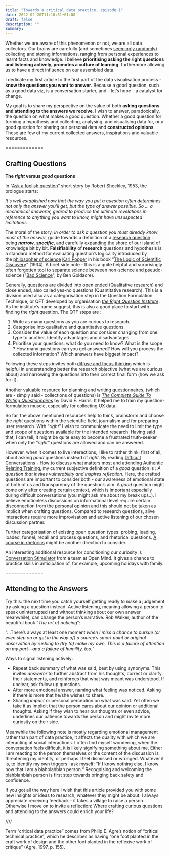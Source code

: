 ```yaml
---
title: "Towards a critical data practice, episode 1"
date: 2022-02-20T11:18:31+01:00
draft: false
description: ""
Summary:
---
```


Whether we are aware of this phenomenon or not, we are all data collectors. Our brains are carefully (and sometimes [seemingly randomly](https://www.sciencedirect.com/science/article/abs/pii/S0010028503001154?via%3Dihub)) collecting and storing informations, ranging from personal experiences to learnt facts and knowledge. I believe **prioritising asking the right questions and listening actively, promotes a culture of learning**, furthermore allowing us to have a direct influence on our assembled data.

I dedicate my first article to the first part of the data visualisation process - **know the questions you want to answer**. Because a good question, such as a good data viz, is a conversation starter, and - let’s hope - a catalyst for change.

My goal is to share my perspective on the value of both **asking questions and attending to the answers we receive**. I wish to answer, paradoxically, the question on what makes a good question. Whether a good question for forming a hypothesis and collecting, analysing, and visualising data for, or a good question for sharing our personal data and **constructed opinions**. These are few of my current collected answers, inspirations and valuable resources.

=============

## Crafting Questions ##

**The *right* versus *good* questions**

In “[Ask a foolish question](https://www.gutenberg.org/files/33854/33854-h/33854-h.htm)” short story by Robert Sheckley, 1953, the prologue starts:

*It's well established now that the way you put a question often determines not only the answer you'll get, but the type of answer possible. So ... a mechanical answerer, geared to produce the ultimate revelations in reference to anything you want to know, might have unsuspected limitations.*

The moral of the story, *In order to ask a question you must already know most of the answer,* guide towards a definition of a [research question](https://en.wikipedia.org/wiki/Research_question)  : being ***narrow***, ***specific***, and carefully expanding the shore of our island of knowledge bit by bit. **Falsifiability** of **research** questions and hypothesis is a standard method for evaluating question’s logicality introduced by the [philosopher of science](https://en.wikipedia.org/wiki/Philosophy_of_science) [Karl Popper](https://en.wikipedia.org/wiki/Karl_Popper) in his book "[The Logic of Scientific Discovery](https://en.wikipedia.org/wiki/The_Logic_of_Scientific_Discovery)" (1934). A brief side note - this is a quite helpful and surprisingly often forgotten tool to separate science between non-science and pseudo-science ("[Bad Science](https://www.goodreads.com/book/show/3272165-bad-science)", by Ben Goldacre).

Generally, questions are divided into open ended (Qualitative research) and close ended, also called yes-no questions (Quantitative research). This is a division used also as a categorisation step in the Question Formulation Technique, or QFT developed by organisation *[the Right Question Institute](https://rightquestion.org/what-is-the-qft/)  .* As the institute’s name suggest, this is also a good place to start with finding the *right* question.  The QTF steps are :

1. Write as many questions as you are curious to research.
2. Categorise into qualitative and quantitative questions.
3. Consider the value of each question and consider changing from one type to another. Identify advantages and disadvantages.
4. Prioritise your questions: what do you need to know? What is the scope ? How many questions can you get answered? How will you process the collected information? Which answers have biggest impact?

Following these steps invites both [diffuse and focus thinking](https://www.youtube.com/watch?v=WTr12dK2Se0&ab_channel=Sprouts) which is helpful in understanding better the research objective (what we are curious about) and narrowing the questions into their correct final form (how we ask for it).

Another valuable resource for planning and writing questionnaires, (which are - simply said - collections of questions) is [*The Complete Guide To Writing Questionnaires*](https://davidfharris.com/) by David F. Harris.  It helped me to train my question-formulation muscle, especially for collecting UX data.

So far, the above mentioned resources help to think, brainstorm and choose the *right* questions within the scientific field, journalism and for preparing user research. With “*right*” I wish to communicate the need to limit the type and scope of questions available for the intended research. Having said that, I can tell, it might be quite easy to become a frustrated truth-seeker when only the “*right”* questions are allowed and can be answered.

However, when it comes to live interactions, I like to rather think, first of all, about asking *good* questions instead of *right*. By reading [Difficult Conversations - How to discuss what matters most](https://www.stoneandheen.com/difficult-conversations) and attending [Authentic Relating Training](https://authenticrelating.co/five-practices/), my current subjective definition of a *good* question is : *A question that invites vulnerability and inspires reflection*. Here, the crafted questions are important to consider both - our awareness of emotional state of both of us and transparency of the question’s aim. A *good* question might come only after creating certain context, which is important especially during difficult conversations (you might ask me about my break ups..). I believe emotionless discussions on informational level require certain disconnection from the personal opinion and this should not be taken as implicit when crafting questions. Compared to research questions, alive interactions require more improvisation and active listening of our chosen discussion partner.

Further categorisation of existing open question types: probing, leading, loaded, funnel, recall and process questions, and rhetorical questions. [A course in rhetorics](https://pll.harvard.edu/course/rhetoric-art-persuasive-writing-and-public-speaking?delta=0) might be another direction to consider.

An interesting additional resource for conditioning our curiosity is [Conversation Stimulator](https://openmindplatform.org/app-difficult-conversations/) from a team at Open Mind. It gives a chance to practice skills in anticipation of, for example, upcoming holidays with family.

=============

## Attending to the Answers ##

Try this: the next time you catch yourself getting ready to make a judgement try asking a question instead. Active listening, meaning allowing a person to speak uninterrupted (and without thinking about our own answer meanwhile), can change the person’s narrative. Rob Walker, author of the beautiful book “*The art of noticing*”:

“…There’s always at least one moment *when I miss a chance to pursue (or even step on or get in the way of) a source’s smart point or original observation by rushing to (try to) make my own. This is a failure of attention on my part—and a failure of humility, too.”*

Ways to signal listening actively:

- Repeat back summary of what was said, best by using synonyms. This invites *answerer* to further abstract from his thoughts, correct or clarify their statements, and reinforces that what was meant was understood. If unclear, ask follow up questions.
- After more emotional answer, naming what feeling was noticed. Asking if there is more that he/she wishes to share.
- Sharing *impact* or personal perception on what was said. Yet often we take it as implicit that the person cares about our opinion or additional thoughts. Asking if they wish to hear our thoughts or even advice, underlines our patience towards the person and might invite more curiosity on their side.

Meanwhile the following note is mostly regarding emotional management rather than part of data practice, it affects the quality with which we are interacting at social interactions. I often find myself wondering, when the conversation feels difficult, it is likely signifying something about me. Either I am reacting to the person themselves or the content of the discussion is threatening my identity, or perhaps I feel dismissed or wronged. Whatever it is, to identify my own triggers I ask myself: “If I know nothing else, I know now that I am a blahblahblah person.“ Recognising and welcoming the blahblahblah person is first step towards bringing back safety and confidence.

If you got all the way here I wish that this article provided you with some new insights or ideas to research, whatever they might be about. I always appreciate receiving feedback - it takes a village to raise a person. Otherwise I move on to invite a reflection: Where crafting curious questions and attending to the answers could enrich your life?

////

Term “critical data practice” comes from Philip E. Agre’s notion of “critical technical practice”, which he describes as having “one foot planted in the craft work of design and the other foot planted in the reflexive work of critique” (Agre, 1997, p. 155).
